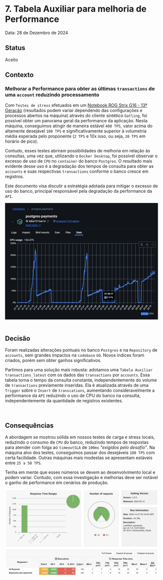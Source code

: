 # 7. Tabela Auxiliar para melhoria de Performance

Data: 28 de Dezembro de 2024

## Status

Aceito

## Contexto

### Melhorar a Performance para obter as últimas `transactions` de uma `account` reduzindo processamento

Com `Testes de stress` efetuados em um [Notebook ROG Strix G16 - 13ª Geração](https://br.store.asus.com/notebook-gamer-rog-strix-g16-13-geracao.html?config=90NR0D41-M00Y60) (resultados podem variar dependendo das configurações e processos abertos na máquina) através do cliente sintético `Gatling`, foi possível obter um panorama geral da performance da aplicação. Nesta máquina, conseguimos atingir de maneira estável `400 TPS`, valor acima do altamente desejável `100 TPS` e significativamente superior à volumetria média esperada pelo proponente (`2 TPS` e 10x isso, ou seja, `20 TPS` em horário de pico).

Contudo, esses testes abriram possibilidades de melhoria em relação às consultas, uma vez que, utilizando o `Docker Desktop`, foi possível observar o excesso de uso de `CPU` no `container` do banco `Postgres`. O resultado mais evidente desse uso é a degradação dos tempos de consulta para obter as `accounts` e suas respectivas `transactions` conforme o banco cresce em registros.

Este documento visa discutir a estratégia adotada para mitigar o excesso de uso do banco, principal responsável pela degradação da performance da `API`.

<div align="center">
    <img src="../../assets/images/screen_captures/improvement/docker_desktop_before_improvement.jpeg">
</div>

<br/>

## Decisão
Foram realizadas alterações pontuais no banco `Postgres` e na `Repository` de `accounts`, sem grandes impactos na `codebase` `GO`. Novos índices foram criados, porém sem obter ganhos significativos.

Partimos para uma solução mais robusta: adotamos uma `Tabela Auxiliar` `transactions_latest` com os dados das `transactions` por `accounts`. Essa tabela torna o tempo da consulta constante, independentemente do volume de `transactions` previamente inseridas. Ela é atualizada através de uma `Trigger` sobre o `Insert` de `transcations`, aumentando consideravelmente a performance da `API` reduzindo o uso de CPU do banco na consulta, independentemente da quantidade de registros existentes.

<br/>

## Consequências

A abordagem se mostrou sólida em nossos testes de carga e stress locais, reduzindo o consumo de `CPU` do banco, reduzindo tempos de respostas para atender com folga ao `timeoutSLA` de `100ms` _"exigidos pelo desafio"_. Na máquina alvo dos testes, conseguimos passar dos desejáveis `100 TPS` com certa facilidade. Outras máquinas mais modestas se apresentam estáveis entre `25 a 50 TPS`.

Tenha em mente que esses números se devem ao desenvolvimento local e podem variar. Contudo, com essa investigação e melhorias deve ser notável o ganho de performance em cenários de produção.

<div align="center">
    <img src="../../assets/images/screen_captures/improvement/load_test_400_tps_after_improvement.jpeg">
</div>
